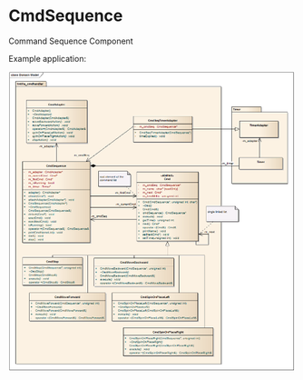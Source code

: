 # CmdSequence
Command Sequence Component

Example application:

![examle class diagram](doc/lintilla_cmdhandler_classdiagram.png)